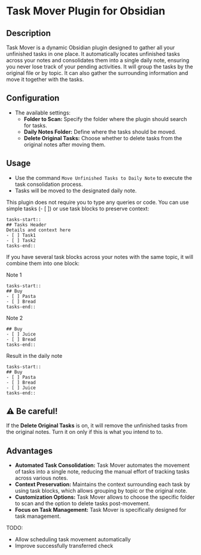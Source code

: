 # Task Mover Plugin for Obsidian

## Description
Task Mover is a dynamic Obsidian plugin designed to gather all your unfinished tasks in one place. It automatically locates unfinished tasks across your notes and consolidates them into a single daily note, ensuring you never lose track of your pending activities. It will group the tasks by the original file or by topic. It can also gather the surrounding information and move it together with the tasks.

## Configuration
   - The available settings:
     - **Folder to Scan:** Specify the folder where the plugin should search for tasks.
     - **Daily Notes Folder:** Define where the tasks should be moved.
     - **Delete Original Tasks:** Choose whether to delete tasks from the original notes after moving them.

## Usage
   - Use the command `Move Unfinished Tasks to Daily Note` to execute the task consolidation process.
   - Tasks will be moved to the designated daily note.

This plugin does not require you to type any queries or code. You can use simple tasks (- [ ]) or use task blocks to preserve context:

```
tasks-start::
## Tasks Header
Details and context here
- [ ] Task1
- [ ] Task2
tasks-end::
```

If you have several task blocks across your notes with the same topic, it will combine them into one block:

Note 1

```
tasks-start::
## Buy
- [ ] Pasta
- [ ] Bread
tasks-end::
```

Note 2

```tasks-start::
## Buy
- [ ] Juice
- [ ] Bread
tasks-end::
```

Result in the daily note

```
tasks-start::
## Buy
- [ ] Pasta
- [ ] Bread
- [ ] Juice
tasks-end::
```

## ⚠️ Be careful!
If the **Delete Original Tasks** is on, it will remove the unfinished tasks from the original notes. Turn it on only if this is what you intend to to.

## Advantages
- **Automated Task Consolidation:** Task Mover automates the movement of tasks into a single note, reducing the manual effort of tracking tasks across various notes.
- **Context Preservation:** Maintains the context surrounding each task by using task blocks, which allows grouping by topic or the original note.
- **Customization Options:** Task Mover allows to choose the specific folder to scan and the option to delete tasks post-movement.
- **Focus on Task Management:** Task Mover is specifically designed for task management.

TODO:
- Allow scheduling task movement automatically
- Improve successfully transferred check
